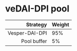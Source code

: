 # veDAI-DPI pool
|Strategy | Weight |
|-------: | --------|
|Vesper-DAI-DPI |95%      |
|Pool buffer | 5%     |
